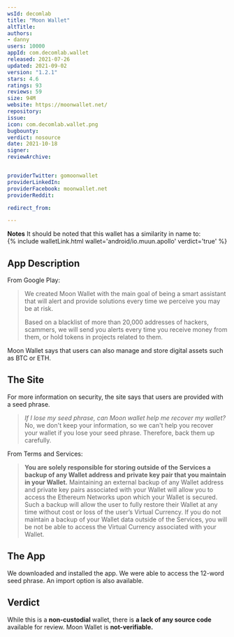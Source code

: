 ```yaml
---
wsId: decomlab
title: "Moon Wallet"
altTitle: 
authors:
- danny
users: 10000
appId: com.decomlab.wallet
released: 2021-07-26
updated: 2021-09-02
version: "1.2.1"
stars: 4.6
ratings: 93
reviews: 59
size: 94M
website: https://moonwallet.net/
repository: 
issue: 
icon: com.decomlab.wallet.png
bugbounty: 
verdict: nosource
date: 2021-10-18
signer: 
reviewArchive:


providerTwitter: gomoonwallet
providerLinkedIn: 
providerFacebook: moonwallet.net
providerReddit: 

redirect_from:

---
```



**Notes** It should be noted that this wallet has a similarity in name to:<br> 
{% include walletLink.html wallet='android/io.muun.apollo' verdict='true' %}

## App Description

From Google Play:

> We created Moon Wallet with the main goal of being a smart assistant that will alert and provide solutions every time we perceive you may be at risk.
>
> Based on a blacklist of more than 20,000 addresses of hackers, scammers, we will send you alerts every time you receive money from them, or hold tokens in projects related to them.

Moon Wallet says that users can also manage and store digital assets such as BTC or ETH.

## The Site

For more information on security, the site says that users are provided with a seed phrase.

> *If I lose my seed phrase, can Moon wallet help me recover my wallet?* No, we don't keep your information, so we can't help you recover your wallet if you lose your seed phrase. Therefore, back them up carefully.

From Terms and Services:

> **You are solely responsible for storing outside of the Services a backup of any Wallet address and private key pair that you maintain in your Wallet.** Maintaining an external backup of any Wallet address and private key pairs associated with your Wallet will allow you to access the Ethereum Networks upon which your Wallet is secured. Such a backup will allow the user to fully restore their Wallet at any time without cost or loss of the user’s Virtual Currency. If you do not maintain a backup of your Wallet data outside of the Services, you will be not be able to access the Virtual Currency associated with your Wallet.

## The App

We downloaded and installed the app. We were able to access the 12-word seed phrase. An import option is also available.

## Verdict

While this is a **non-custodial** wallet, there is **a lack of any source code** available for review. Moon Wallet is **not-verifiable.**
